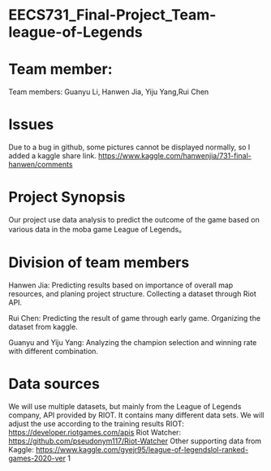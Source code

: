 # EECS731_Final-Project_Team-league-of-Legends
# Team member:
Team members: Guanyu Li, Hanwen Jia, Yiju Yang,Rui Chen

# Issues
Due to a bug in github, some pictures cannot be displayed normally, so I added a kaggle share link.
https://www.kaggle.com/hanwenjia/731-final-hanwen/comments

# Project Synopsis
Our project use data analysis to predict the outcome of the game based on
various data in the moba game League of Legends。

# Division of team members
Hanwen Jia: Predicting results based on importance of overall map
resources, and planing project structure. Collecting a dataset through Riot
API.

Rui Chen: Predicting the result of game through early game. Organizing the
dataset from kaggle.

Guanyu and Yiju Yang: Analyzing the champion selection and winning rate
with different combination.

# Data sources
We will use multiple datasets, but mainly from the League of Legends
company, API provided by RIOT. It contains many different data sets. We will
adjust the use according to the training results
RIOT: https://developer.riotgames.com/apis
Riot Watcher: https://github.com/pseudonym117/Riot-Watcher
Other supporting data from Kaggle:
https://www.kaggle.com/gyejr95/league-of-legendslol-ranked-games-2020-ver
1
